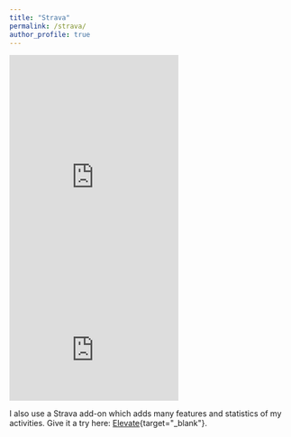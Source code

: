 ```yaml
---
title: "Strava"
permalink: /strava/
author_profile: true
---
```


<iframe height='454' width='300' frameborder='0' allowtransparency='true' scrolling='no' src='https://www.strava.com/athletes/18362925/latest-rides/86d25f038fa07273de6469cf9b158482a3d3b216'></iframe>

<iframe height='160' width='300' frameborder='0' allowtransparency='true' scrolling='no' src='https://www.strava.com/athletes/18362925/activity-summary/86d25f038fa07273de6469cf9b158482a3d3b216'></iframe>

I also use a Strava add-on which adds many features and statistics of my activities. Give it a try here: [Elevate](https://thomaschampagne.github.io/elevate/){target="_blank"}.
